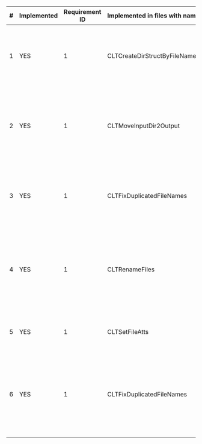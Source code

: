 | # | Implemented | Requirement ID | Implemented in files with name | Description |
| - | ------------| ---------------|--------------------------------|------------ |
| 1 |  YES        | 1              | CLTCreateDirStructByFileNames  | The system shall keep multimedia files in structure root_fva_folder->year->event folder |
| 2 |  YES        | 1              | CLTMoveInputDir2Output         | During merging the system shall check if there is already existing folder/event and ask user what to do if needs |
| 3 |  YES        | 1              | CLTFixDuplicatedFileNames      | During renaming the system shall check if there is already existing file with the same name |
| 4 |  YES        | 1              | CLTRenameFiles                 | The system shall use Modification File time for empty date-time metadata during renaming If by configuration it is allowed to use. |
| 5 |  YES        | 1              | CLTSetFileAtts                 | The systen shall make all files be read-only for Win platforms |
| 6 |  YES        | 1              | CLTFixDuplicatedFileNames      | If there are multiple files created at the same time the system shall be able to rename them into +(1-9) seconds not to have one name |